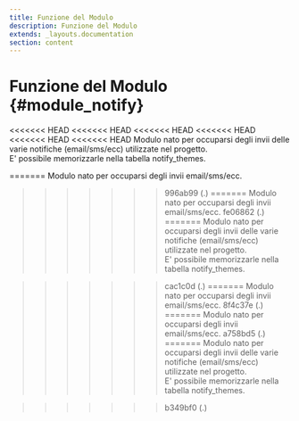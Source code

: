 ```yaml
---
title: Funzione del Modulo
description: Funzione del Modulo
extends: _layouts.documentation
section: content
---
```


# Funzione del Modulo {#module_notify}

<<<<<<< HEAD
<<<<<<< HEAD
<<<<<<< HEAD
<<<<<<< HEAD
<<<<<<< HEAD
<<<<<<< HEAD
Modulo nato per occuparsi degli invii delle varie notifiche (email/sms/ecc) utilizzate nel progetto.  
E' possibile memorizzarle nella tabella notify_themes.  

=======
Modulo nato per occuparsi degli invii email/sms/ecc.
>>>>>>> 996ab99 (.)
=======
Modulo nato per occuparsi degli invii email/sms/ecc.
>>>>>>> fe06862 (.)
=======
Modulo nato per occuparsi degli invii delle varie notifiche (email/sms/ecc) utilizzate nel progetto.  
E' possibile memorizzarle nella tabella notify_themes.  

>>>>>>> cac1c0d (.)
=======
Modulo nato per occuparsi degli invii email/sms/ecc.
>>>>>>> 8f4c37e (.)
=======
Modulo nato per occuparsi degli invii email/sms/ecc.
>>>>>>> a758bd5 (.)
=======
Modulo nato per occuparsi degli invii delle varie notifiche (email/sms/ecc) utilizzate nel progetto.  
E' possibile memorizzarle nella tabella notify_themes.  

>>>>>>> b349bf0 (.)
